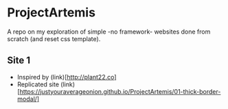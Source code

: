 # ProjectArtemis
A repo on my exploration of simple -no framework- websites done from scratch (and reset css template).


## Site 1 
- Inspired by (link)[http://plant22.co]
- Replicated site (link)[https://justyouraverageonion.github.io/ProjectArtemis/01-thick-border-modal/] 